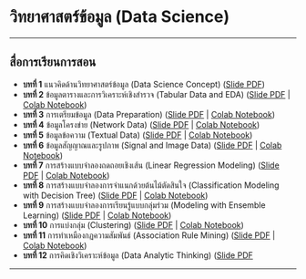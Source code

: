 # วิทยาศาสตร์ข้อมูล (Data Science)
---
## สื่อการเรียนการสอน
* **บทที่ 1** แนวคิดด้านวิทยาศาสตร์ข้อมูล (Data Science Concept) ([Slide PDF](https://github.com/santitham/data-science/blob/main/lectures/1-data-science-concept.pdf))
* **บทที่ 2** ข้อมูลตารางและการวิเคราะห์เชิงสำรวจ (Tabular Data and EDA) ([Slide PDF](https://github.com/santitham/data-science/blob/main/lectures/2-tabular-data-and-EDA.pdf) | [Colab Notebook](https://colab.research.google.com/drive/1Jp_etz6rejxOHl0lkgSK66A1VBXEneO-))
* **บทที่ 3** การเตรียมข้อมูล (Data Preparation) ([Slide PDF](https://github.com/santitham/data-science/blob/main/lectures/3-data-preparation.pdf) | [Colab Notebook](https://colab.research.google.com/drive/12sUHHzLH94PV_cFf0dbMPZuTkO-zQChx))
* **บทที่ 4** ข้อมูลโครงข่าย (Network Data) ([Slide PDF](https://github.com/santitham/data-science/blob/main/lectures/4-network-data.pdf) | [Colab Notebook](https://colab.research.google.com/drive/1GL5Axvvj7_QJF6GKB1BJjPEwBF4zV_xf))
* **บทที่ 5** ข้อมูลข้อความ (Textual Data) ([Slide PDF](https://github.com/santitham/data-science/blob/main/lectures/5-textual-data.pdf) | [Colab Notebook](https://colab.research.google.com/drive/1ZcxrliApaPli2Qawds82O_AfY5S5d7PN))
* **บทที่ 6** ข้อมูลสัญญาณและรูปภาพ (Signal and Image Data) ([Slide PDF](https://github.com/santitham/data-science/blob/main/lectures/6-signal-and-image-data.pdf) | [Colab Notebook](https://colab.research.google.com/drive/1ZSM0h33iDVAhKZaVOQ7HcwV3xd0bZjUa))
* **บทที่ 7** การสร้างแบบจำลองถดถอยเชิงเส้น (Linear Regression Modeling) ([Slide PDF](https://github.com/santitham/data-science/blob/main/lectures/7-linear-regression.pdf) | [Colab Notebook](https://colab.research.google.com/drive/10ByXWKbpIyoqnWVKBNwjwMz3wUZGsCNy))
* **บทที่ 8** การสร้างแบบจำลองการจำแนกด้วยต้นไม้ตัดสินใจ (Classification Modeling with Decision Tree) ([Slide PDF](https://github.com/santitham/data-science/blob/main/lectures/8-classification-with-decision-tree.pdf) | [Colab Notebook](https://colab.research.google.com/drive/1cvP80R1XhTRYG1Jx33wosLCk23UumyOJ))
* **บทที่ 9** การสร้างแบบจำลองการเรียนรู้แบบกลุ่มร่วม (Modeling with Ensemble Learning) ([Slide PDF](https://github.com/santitham/data-science/blob/main/lectures/9-modeling-with-ensemble-learning.pdf) | [Colab Notebook](https://colab.research.google.com/drive/1gNx94lEp7PCV5_ZbqTijGr1I0odmndLE))
* **บทที่ 10** การแบ่งกลุ่ม (Clustering) ([Slide PDF](https://github.com/santitham/data-science/blob/main/lectures/10-clustering.pdf) | [Colab Notebook](https://colab.research.google.com/drive/1Ts03orFSjtPhbCABcsAbBNWjV3Ncf2Zo?usp=sharing))
* **บทที่ 11** การทำเหมืองกฏความสัมพันธ์ (Association Rule Mining) ([Slide PDF](https://github.com/santitham/data-science/blob/main/lectures/11-association-rule-mining.pdf) | [Colab Notebook](https://colab.research.google.com/drive/1KofGyVoe-jSInBKQyU_gHEUfsqvPr9VX))
* **บทที่ 12** การคิดเชิงวิเคราะห์ข้อมูล (Data Analytic Thinking) ([Slide PDF](https://github.com/santitham/data-science/blob/main/lectures/12-data-analytic-thinking.pdf)

---
